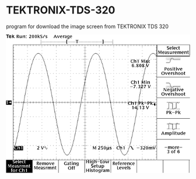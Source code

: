 # TEKTRONIX-TDS-320
program for download the image screen from TEKTRONIX TDS 320

![demo](demo.tiff)
